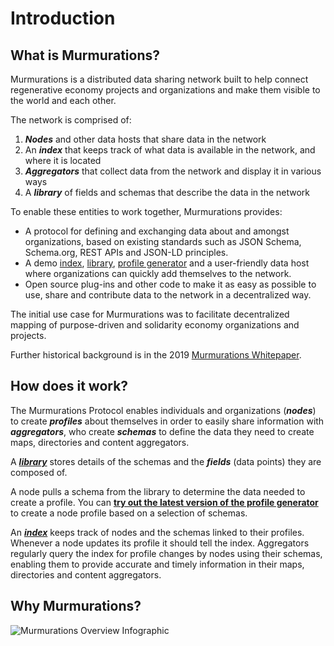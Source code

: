 # Introduction

## What is Murmurations?

Murmurations is a distributed data sharing network built to help connect regenerative economy projects and organizations and make them visible to the world and each other.

The network is comprised of:

1. _**Nodes**_ and other data hosts that share data in the network
2. An _**index**_ that keeps track of what data is available in the network, and where it is located
3. _**Aggregators**_ that collect data from the network and display it in various ways
4. A _**library**_ of fields and schemas that describe the data in the network

To enable these entities to work together, Murmurations provides:

- A protocol for defining and exchanging data about and amongst organizations, based on existing standards such as JSON Schema, Schema.org, REST APIs and JSON-LD principles.
- A demo [index](https://test-index.murmurations.network/v2/nodes), [library](https://test-library.murmurations.network/v1/schemas), [profile generator](https://main-profiles.murmurations.network/) and a user-friendly data host where organizations can quickly add themselves to the network.
- Open source plug-ins and other code to make it as easy as possible to use, share and contribute data to the network in a decentralized way.

The initial use case for Murmurations was to facilitate decentralized mapping of purpose-driven and solidarity economy organizations and projects.

Further historical background is in the 2019 [Murmurations Whitepaper](https://murmurations.network/wp-content/uploads/2019/09/murmurations-white-paper-v0.1.0.pdf).

## How does it work?

The Murmurations Protocol enables individuals and organizations (_**nodes**_) to create _**profiles**_ about themselves in order to easily share information with _**aggregators**_, who create _**schemas**_ to define the data they need to create maps, directories and content aggregators.

A [_**library**_](https://github.com/MurmurationsNetwork/MurmurationsLibrary) stores details of the schemas and the _**fields**_ (data points) they are composed of.

A node pulls a schema from the library to determine the data needed to create a profile. You can [**try out the latest version of the profile generator**](https://main-profiles.murmurations.network) to create a node profile based on a selection of schemas.

An [_**index**_](https://github.com/MurmurationsNetwork/MurmurationsServices) keeps track of nodes and the schemas linked to their profiles. Whenever a node updates its profile it should tell the index. Aggregators regularly query the index for profile changes by nodes using their schemas, enabling them to provide accurate and timely information in their maps, directories and content aggregators.

## Why Murmurations?

![Murmurations Overview Infographic](/murmurations_overview.png)
